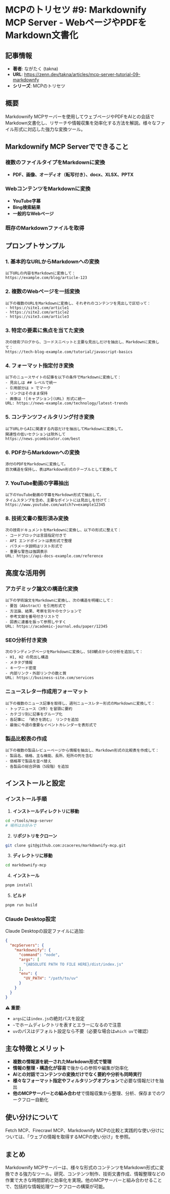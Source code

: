 # MCPのトリセツ #9: Markdownify MCP Server - WebページやPDFをMarkdown文書化

## 記事情報
- **著者**: ながたく (takna)
- **URL**: https://zenn.dev/takna/articles/mcp-server-tutorial-09-markdownfy
- **シリーズ**: MCPのトリセツ

## 概要
Markdownify MCPサーバーを使用してウェブページやPDFをAIとの会話でMarkdown文書化し、リサーチや情報収集を効率化する方法を解説。様々なファイル形式に対応した強力な変換ツール。

## Markdownify MCP Serverでできること

### 複数のファイルタイプをMarkdownに変換
- **PDF、画像、オーディオ（転写付き）、docx、XLSX、PPTX**

### WebコンテンツをMarkdownに変換
- **YouTube字幕**
- **Bing検索結果**
- **一般的なWebページ**

### 既存のMarkdownファイルを取得

## プロンプトサンプル

### 1. 基本的なURLからMarkdownへの変換
```
以下URLの内容をMarkdownに変換して：
https://example.com/blog/article-123
```

### 2. 複数のWebページを一括変換
```
以下の複数のURLをMarkdownに変換し、それぞれのコンテンツを見出しで区切って：
- https://site1.com/article1
- https://site2.com/article2
- https://site3.com/article3
```

### 3. 特定の要素に焦点を当てた変換
```
次の技術ブログから、コードスニペットと主要な見出しだけを抽出し、Markdownに変換して：
https://tech-blog-example.com/tutorial/javascript-basics
```

### 4. フォーマット指定付き変換
```
以下のニュースサイトの記事を以下の条件でMarkdownに変換して：
- 見出しは ## レベルで統一
- 引用部分は > でマーク
- リンクはそのまま保持
- 画像は ![キャプション](URL) 形式に統一
URL: https://news-example.com/technology/latest-trends
```

### 5. コンテンツフィルタリング付き変換
```
以下URLからAIに関連する内容だけを抽出してMarkdownに変換して。
関連性の低いセクションは除外して
https://news.ycombinator.com/best
```

### 6. PDFからMarkdownへの変換
```
添付のPDFをMarkdownに変換して。
目次構造を保持し、表はMarkdown形式のテーブルとして変換して
```

### 7. YouTube動画の字幕抽出
```
以下のYouTube動画の字幕をMarkdown形式で抽出して。
タイムスタンプを含め、主要なポイントには見出しを付けて：
https://www.youtube.com/watch?v=example12345
```

### 8. 技術文書の整形済み変換
```
次の技術ドキュメントをMarkdownに変換し、以下の形式に整えて：
- コードブロックは言語指定付きで
- API エンドポイントは表形式で整理
- パラメータ説明はリスト形式で
- 重要な警告は強調表示
URL: https://api-docs-example.com/reference
```

## 高度な活用例

### アカデミック論文の構造化変換
```
以下の学術論文をMarkdownに変換し、次の構造を明確にして：
- 要旨（Abstract）を引用形式で
- 方法論、結果、考察を別々のセクションで
- 参考文献を番号付きリストで
- 図表に連番を振って参照しやすく
URL: https://academic-journal.edu/paper/12345
```

### SEO分析付き変換
```
次のランディングページをMarkdownに変換し、SEO観点からの分析を追加して：
- H1, H2 の見出し構造
- メタタグ情報
- キーワード密度
- 内部リンク・外部リンクの数と質
URL: https://business-site.com/services
```

### ニュースレター作成用フォーマット
```
以下の複数のニュース記事を取得し、週刊ニュースレター形式のMarkdownに変換して：
- トップニュース（3件）を冒頭に要約
- カテゴリ別に記事をグループ化
- 各記事に 「続きを読む」 リンクを追加
- 最後に今週の重要なイベントカレンダーを表形式で
```

### 製品比較表の作成
```
以下の複数の製品レビューページから情報を抽出し、Markdown形式の比較表を作成して：
- 製品名、価格、主な機能、長所、短所の列を含む
- 価格帯で製品を並べ替え
- 各製品の総合評価（5段階）を追加
```

## インストールと設定

### インストール手順

1. **インストールディレクトリに移動**
```bash
cd ~/tools/mcp-server
# 場所はお好みで
```

2. **リポジトリをクローン**
```bash
git clone git@github.com:zcaceres/markdownify-mcp.git
```

3. **ディレクトリに移動**
```bash
cd markdownify-mcp
```

4. **インストール**
```bash
pnpm install
```

5. **ビルド**
```bash
pnpm run build
```

### Claude Desktop設定
Claude Desktopの設定ファイルに追加:

```json
{
  "mcpServers": {
    "markdownify": {
      "command": "node",
      "args": [
        "{ABSOLUTE PATH TO FILE HERE}/dist/index.js"
      ],
      "env": {
        "UV_PATH": "/path/to/uv"
      }
    }
  }
}
```

**⚠️ 重要**: 
- `args`には`index.js`の絶対パスを設定
- `~`でホームディレクトリを表すとエラーになるので注意
- `uv`のパスはデフォルト設定なら不要（必要な場合は`which uv`で確認）

## 主な特徴とメリット
- **複数の情報源を統一されたMarkdown形式で管理**
- **情報の整理・構造化が容易**で後からの参照や編集が効率化
- **AIとの対話でコンテンツの変換だけでなく要約や分析も同時実行**
- **様々なフォーマット指定やフィルタリングオプション**で必要な情報だけを抽出
- **他のMCPサーバーとの組み合わせ**で情報収集から整理、分析、保存までのワークフロー自動化

## 使い分けについて
Fetch MCP、Firecrawl MCP、Markdownify MCPの比較と実践的な使い分けについては、「ウェブの情報を取得するMCPの使い分け」を参照。

## まとめ
Markdownify MCPサーバーは、様々な形式のコンテンツをMarkdown形式に変換できる強力なツール。研究、コンテンツ制作、技術文書作成、情報整理などの作業で大きな時間節約と効率化を実現。他のMCPサーバーと組み合わせることで、包括的な情報処理ワークフローの構築が可能。